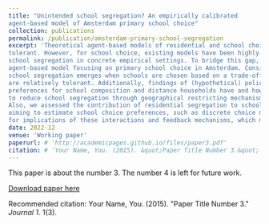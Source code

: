 ```yaml
---
title: "Unintended school segregation? An empirically calibrated 
agent-based model of Amsterdam primary school choice"
collection: publications
permalink: /publication/amsterdam-primary-school-segregation
excerpt: 'Theoretical agent-based models of residential and school choice have shown that substantial segregation can emerge as an (unintended) consequence of interactions between individual households and feedback mechanisms, despite households being relatively
tolerant. However, for school choice, existing models have been highly stylized, leaving open whether they are relevant for understanding
school segregation in concrete empirical settings. To bridge this gap, this study develops an empirically calibrated
agent-based model focusing on primary school choice in Amsterdam. Consistent with existing models, results show that substantial
school segregation emerges when schools are chosen based on a trade-off between composition and distance, also when households
are relatively tolerant. Additionally, findings of (hypothetical) policy simulations suggest that it is important to understand which
preferences for school composition and distance households have and how these interact. We find that the effects of policies aiming
to reduce school segregation through geographical restricting mechanisms are highly dependent on those interacting preferences.
Also, we assessed the contribution of residential segregation to school segregation. Our findings may have implications for methodologies
aiming to estimate school choice preferences, such as discrete choice models, as these methodologies do not explicitly control
for implications of these interactions and feedback mechanisms, which might lead to incorrect inference.'
date: 2022-12
venue: 'Working paper'
paperurl: # 'http://academicpages.github.io/files/paper3.pdf'
citation: # 'Your Name, You. (2015). &quot;Paper Title Number 3.&quot; <i>Journal 1</i>. 1(3).'
---
```

This paper is about the number 3. The number 4 is left for future work.

[Download paper here](http://academicpages.github.io/files/paper3.pdf)

Recommended citation: Your Name, You. (2015). "Paper Title Number 3." <i>Journal 1</i>. 1(3).